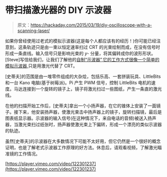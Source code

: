 # 带扫描激光器的 DIY 示波器

> 原文：<https://hackaday.com/2015/03/19/diy-oscilloscope-with-a-scanning-laser/>

如果你曾经使用过老式的模拟示波器(这是每个人都应该有的经历！)你可能已经注意到，这条轨迹只是由一束以恒定速率扫过 CRT 的光束绘制而成，在没有信号时形成一条直线。输入信号只是影响光束的 *y-* 分量，将其偏转成你的波形形状。[Steve]写信给我们，让我们了解他的[自制“示波器”,它的工作方式很像一个简单的模拟示波器](http://www.science20.com/square_root_of_not/laseroscope-154078),只是用激光代替了 CRT。

[史蒂夫]的范围是由一堆零件组成的大杂烩，包括乐高、一套拼装玩具、LittleBits 和一台 Kano 电脑(基于树莓派)。Pi 产生 PWM 信号，控制 LittleBits 电机的速度。马达连接到一个旋转的镜子上，镜子将激光扫过一些图纸，产生一条直的激光线。

在他的扫描开始工作后，[史蒂夫]拿出一个小扬声器，在它的锥体上安装了一面镜子。接下来，他安装扬声器，使激光束击中扬声器上的镜子，旋转扫描镜，最后是图表纸显示器。示波器的输入信号(在这种情况下，来自电话的音频)被送入扬声器，当激光束扫过纸张时，扬声器使激光束上下偏转，形成一个漂亮的类似示波器的轨迹。

虽然[史蒂夫]的示波器在大多数情况下可能不太好用，但它仍然是一个很好的概念证明，也是了解老式示波器工作原理的好方法。休息后，请观看视频，了解激光瞄准镜的工作情况。

[https://player.vimeo.com/video/122301237](https://player.vimeo.com/video/122301237)